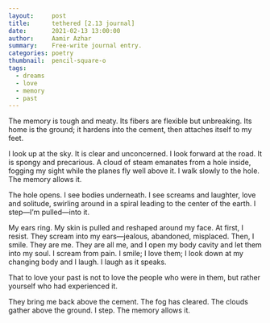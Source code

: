 ```yaml
---
layout:     post
title:      tethered [2.13 journal]
date:       2021-02-13 13:00:00
author:     Aamir Azhar
summary:    Free-write journal entry.
categories: poetry
thumbnail:  pencil-square-o
tags:
  - dreams
  - love
  - memory
  - past
---
```

The memory is tough and meaty. Its fibers are flexible but unbreaking. Its home is the ground; it hardens into the cement, then attaches itself to my feet.

I look up at the sky. It is clear and unconcerned. I look forward at the road. It is spongy and precarious. A cloud of steam emanates from a hole inside, fogging my sight while the planes fly well above it. I walk slowly to the hole. The memory allows it.

The hole opens. I see bodies underneath. I see screams and laughter, love and solitude, swirling around in a spiral leading to the center of the earth. I step—I’m pulled—into it.

My ears ring. My skin is pulled and reshaped around my face. At first, I resist. They scream into my ears—jealous, abandoned, misplaced. Then, I smile. They are me. They are all me, and I open my body cavity and let them into my soul. I scream from pain. I smile; I love them; I look down at my changing body and I laugh. I laugh as it speaks.

That to love your past is not to love the people who were in them, but rather yourself who had experienced it.

They bring me back above the cement. The fog has cleared. The clouds gather above the ground. I step. The memory allows it.
